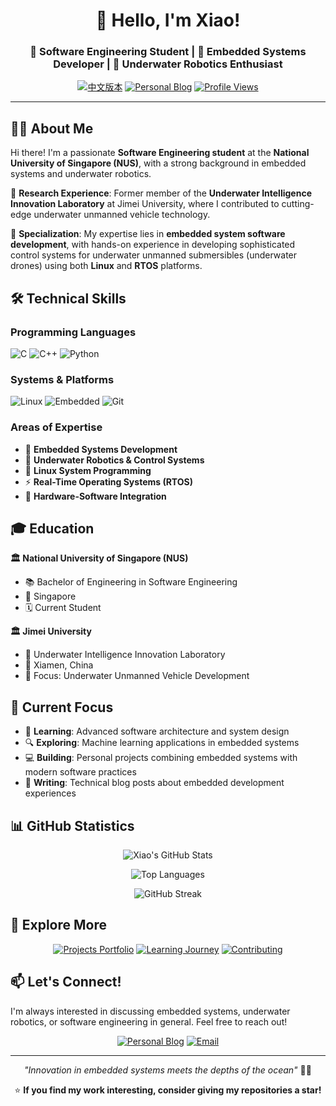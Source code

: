 <div align="center">

# 👋 Hello, I'm Xiao! 

### 🚀 Software Engineering Student | 🤖 Embedded Systems Developer | 🌊 Underwater Robotics Enthusiast

[![中文版本](https://img.shields.io/badge/中文-README_CN.md-blue?style=for-the-badge)](README_CN.md)
[![Personal Blog](https://img.shields.io/badge/Blog-sfxfs.github.io-orange?style=for-the-badge&logo=github-pages)](https://sfxfs.github.io)
[![Profile Views](https://komarev.com/ghpvc/?username=sfxfs&color=brightgreen&style=for-the-badge)](https://github.com/sfxfs)

</div>

---

## 👨‍💻 About Me

Hi there! I'm a passionate **Software Engineering student** at the **National University of Singapore (NUS)**, with a strong background in embedded systems and underwater robotics. 

🔬 **Research Experience**: Former member of the **Underwater Intelligence Innovation Laboratory** at Jimei University, where I contributed to cutting-edge underwater unmanned vehicle technology.

🎯 **Specialization**: My expertise lies in **embedded system software development**, with hands-on experience in developing sophisticated control systems for underwater unmanned submersibles (underwater drones) using both **Linux** and **RTOS** platforms.

## 🛠️ Technical Skills

### Programming Languages
![C](https://img.shields.io/badge/C-00599C?style=for-the-badge&logo=c&logoColor=white)
![C++](https://img.shields.io/badge/C++-00599C?style=for-the-badge&logo=c%2B%2B&logoColor=white)
![Python](https://img.shields.io/badge/Python-3776AB?style=for-the-badge&logo=python&logoColor=white)

### Systems & Platforms
![Linux](https://img.shields.io/badge/Linux-FCC624?style=for-the-badge&logo=linux&logoColor=black)
![Embedded](https://img.shields.io/badge/RTOS-FF6B35?style=for-the-badge&logo=arm&logoColor=white)
![Git](https://img.shields.io/badge/Git-F05032?style=for-the-badge&logo=git&logoColor=white)

### Areas of Expertise
- 🤖 **Embedded Systems Development**
- 🌊 **Underwater Robotics & Control Systems**
- 🐧 **Linux System Programming** 
- ⚡ **Real-Time Operating Systems (RTOS)**
- 🔧 **Hardware-Software Integration**

## 🎓 Education

**🏛️ National University of Singapore (NUS)**
- 📚 Bachelor of Engineering in Software Engineering
- 📍 Singapore
- 🗓️ Current Student

**🏛️ Jimei University**
- 🔬 Underwater Intelligence Innovation Laboratory
- 📍 Xiamen, China
- 🤖 Focus: Underwater Unmanned Vehicle Development

## 🚀 Current Focus

- 🌱 **Learning**: Advanced software architecture and system design
- 🔍 **Exploring**: Machine learning applications in embedded systems
- 💻 **Building**: Personal projects combining embedded systems with modern software practices
- 📝 **Writing**: Technical blog posts about embedded development experiences

## 📊 GitHub Statistics

<div align="center">

![Xiao's GitHub Stats](https://github-readme-stats.vercel.app/api?username=sfxfs&show_icons=true&theme=transparent&hide_border=true&include_all_commits=true&count_private=true)

![Top Languages](https://github-readme-stats.vercel.app/api/top-langs/?username=sfxfs&layout=compact&theme=transparent&hide_border=true)

![GitHub Streak](https://github-readme-streak-stats.herokuapp.com/?user=sfxfs&theme=transparent&hide_border=true)

</div>

## 📂 Explore More

<div align="center">

[![Projects Portfolio](https://img.shields.io/badge/💼_Portfolio-View_Projects-blue?style=for-the-badge&logo=github)](PROJECTS.md)
[![Learning Journey](https://img.shields.io/badge/📚_Learning-My_Journey-green?style=for-the-badge&logo=book)](LEARNING.md)
[![Contributing](https://img.shields.io/badge/🤝_Contributing-Guidelines-purple?style=for-the-badge&logo=handshake)](CONTRIBUTING.md)

</div>

## 📫 Let's Connect!

I'm always interested in discussing embedded systems, underwater robotics, or software engineering in general. Feel free to reach out!

<div align="center">

[![Personal Blog](https://img.shields.io/badge/📔_Personal_Blog-Visit-orange?style=for-the-badge&logo=github-pages)](https://sfxfs.github.io)
[![Email](https://img.shields.io/badge/📧_Contact-Email-red?style=for-the-badge&logo=gmail)](mailto:contact@example.com)

</div>

---

<div align="center">

*"Innovation in embedded systems meets the depths of the ocean"* 🌊🤖

⭐ **If you find my work interesting, consider giving my repositories a star!**

</div>
